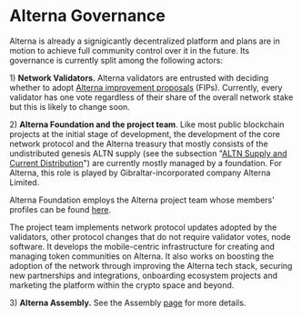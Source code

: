 # Alterna Governance

Alterna is already a signigicantly decentralized platform and plans are in motion to achieve full community control over it in the future. Its governance is currently split among the following actors:

1\) **Network Validators.** Alterna validators are entrusted with deciding whether to adopt [Alterna improvement proposals](https://docs.alternanetwork.org/general/fips) \(FIPs\).  Currently, every validator has one vote regardless of their share of the overall network stake but this is likely to change soon.

2\) **Alterna Foundation and the project team**. Like most public blockchain projects at the initial stage of development, the development of the core network protocol and the Alterna treasury that mostly consists of the undistributed genesis ALTN supply \(see the subsection "[ALTN Supply and Current Distribution](https://docs.alternanetwork.org/general/alterna-token/alterna-supply-and-current-distribution)"\) are currently mostly managed by a foundation. For Alterna, this role is played by Gibraltar-incorporated company Alterna Limited.

Alterna Foundation employs the Alterna project team whose members' profiles can be found [here](https://alternanetwork.org/about).

The project team implements network protocol updates adopted by the validators, other protocol changes that do not require validator votes, node software. It develops the mobile-centric infrastructure for creating and managing token communities on Alterna. It also works on boosting the adoption of the network through improving the Alterna tech stack, securing new partnerships and integrations, onboarding ecosystem projects and marketing the platform within the crypto space and beyond.  

3\) **Alterna Assembly.** See the Assembly [page](https://docs.alternanetwork.org/general/alterna-governance/alterna-assembly) for more details.   

